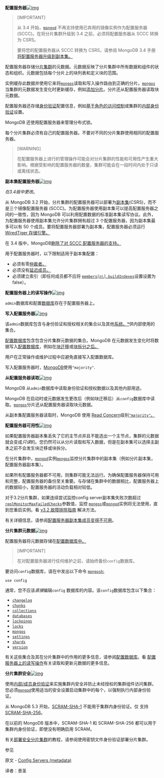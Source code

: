 **配置服务器**[![img](https://www.mongodb.com/docs/manual/assets/link.svg)](https://www.mongodb.com/docs/manual/core/sharded-cluster-config-servers/#config-servers)

>[IMPORTANT]
>
>从 3.4 开始，[`mongod`](https://www.mongodb.com/docs/manual/reference/program/mongod/#mongodb-binary-bin.mongod) 不再支持使用已弃用的镜像实例作为配置服务器 (SCCC)。在将分片集群升级到 3.4 之前，必须将配置服务器从 SCCC 转换为 CSRS。
>
>要将您的配置服务器从 SCCC 转换为 CSRS，请参阅 MongoDB 3.4 手册[将配置服务器升级到副本集。](https://www.mongodb.com/docs/v3.4/tutorial/upgrade-config-servers-to-replica-set/)

配置服务器存储分[片集群](https://www.mongodb.com/docs/manual/reference/glossary/#std-term-sharded-cluster)的元数据。元数据反映了分片集群中所有数据和组件的状态和组织。元数据包括每个分片上的块列表和定义块的范围。

实例缓存此数据并使用它来将[`mongos`](https://www.mongodb.com/docs/manual/reference/program/mongos/#mongodb-binary-bin.mongos)读取和写入操作路由到正确的分片。[`mongos`](https://www.mongodb.com/docs/manual/reference/program/mongos/#mongodb-binary-bin.mongos) 当集群的元数据发生变化时更新缓存，例如[添加分片](https://www.mongodb.com/docs/manual/tutorial/add-shards-to-shard-cluster/#std-label-sharding-procedure-add-shard)。分片还从配置服务器读取块元数据。

配置服务器还存储[身份验证](https://www.mongodb.com/docs/manual/authentication/)配置信息，例如[基于角色的访问控制](https://www.mongodb.com/docs/manual/core/authorization/)或集群的[内部身份验证](https://www.mongodb.com/docs/manual/core/security-internal-authentication/)设置。

MongoDB 还使用配置服务器来管理分布式锁。

每个分片集群必须有自己的配置服务器。不要对不同的分片集群使用相同的配置服务器。

>[WARNING]
>
>在配置服务器上进行的管理操作可能会对分片集群的性能和可用性产生重大影响。根据受影响的配置服务器的数量，集群可能会在一段时间内处于只读或离线状态。

**副本集配置服务器**[![img](https://www.mongodb.com/docs/manual/assets/link.svg)](https://www.mongodb.com/docs/manual/core/sharded-cluster-config-servers/#replica-set-config-servers)

*在3.4版中更改*。

从 MongoDB 3.2 开始，分片集群的配置服务器可以部署为[副本集](https://www.mongodb.com/docs/manual/replication/)(CSRS)，而不是三个镜像配置服务器 (SCCC)。为配置服务器使用副本集可以提高配置服务器之间的一致性，因为 MongoDB 可以利用配置数据的标准副本集读写协议。此外，为配置服务器使用副本集允许分片集群拥有超过 3 个配置服务器，因为副本集最多可以有 50 个成员。要将配置服务器部署为副本集，配置服务器必须运行[WiredTiger 存储引擎。](https://www.mongodb.com/docs/manual/core/wiredtiger/)

在 3.4 版中，MongoDB[删除了对 SCCC 配置服务器的支持。](https://www.mongodb.com/docs/manual/release-notes/3.4-compatibility/#std-label-3.4-compat-remove-sccc)

用于配置服务器时，以下限制适用于副本集配置：

- 必须有零[仲裁者。](https://www.mongodb.com/docs/manual/core/replica-set-arbiter/)
- 必须没有[延迟成员。](https://www.mongodb.com/docs/manual/core/replica-set-delayed-member/)
- 必须建立索引（即任何成员都不应将 [`members[n\].buildIndexes`](https://www.mongodb.com/docs/manual/reference/replica-configuration/#mongodb-rsconf-rsconf.members-n-.buildIndexes)设置设置为 false）。

**配置服务器上的读写操作**[![img](https://www.mongodb.com/docs/manual/assets/link.svg)](https://www.mongodb.com/docs/manual/core/sharded-cluster-config-servers/#read-and-write-operations-on-config-servers)

`admin`数据库和配置[数据库](https://www.mongodb.com/docs/manual/reference/config-database/)存在于配置服务器上。

**写入配置服务器**[![img](https://www.mongodb.com/docs/manual/assets/link.svg)](https://www.mongodb.com/docs/manual/core/sharded-cluster-config-servers/#writes-to-config-servers)

该`admin`数据库包含与身份验证和授权相关的集合以及其他[系统。*](https://www.mongodb.com/docs/manual/reference/system-collections/#std-label-metadata-system-collections)供内部使用的集合。

[配置数据库](https://www.mongodb.com/docs/manual/reference/config-database/)包含包含分片集群元数据的集合。MongoDB 在元数据发生变化时将数据写入[配置数据库](https://www.mongodb.com/docs/manual/reference/config-database/)，例如在[块迁移](https://www.mongodb.com/docs/manual/core/sharding-balancer-administration/)或[块拆分之后。](https://www.mongodb.com/docs/manual/core/sharding-data-partitioning/)

用户在正常操作或维护过程中应避免直接写入配置数据库。

写入配置服务器时，[MongoDB](https://www.mongodb.com/docs/manual/reference/write-concern/#std-label-wc-w)使用`"majority"`.

**从配置服务器读取**[![img](https://www.mongodb.com/docs/manual/assets/link.svg)](https://www.mongodb.com/docs/manual/core/sharded-cluster-config-servers/#reads-from-config-servers)

MongoDB 从`admin`数据库中读取身份验证和授权数据以及其他内部用途。

MongoDB 在启动时或元数据发生更改后（例如块迁移后）从`config`数据库中读取。[`mongos`](https://www.mongodb.com/docs/manual/reference/program/mongos/#mongodb-binary-bin.mongos)分片还从配置服务器读取块元数据。

从副本集配置服务器读取时，MongoDB 使用 [Read Concern](https://www.mongodb.com/docs/manual/reference/read-concern/)级别[`"majority"`。](https://www.mongodb.com/docs/manual/reference/read-concern-majority/#mongodb-readconcern-readconcern.-majority-)

**配置服务器可用性**[![img](https://www.mongodb.com/docs/manual/assets/link.svg)](https://www.mongodb.com/docs/manual/core/sharded-cluster-config-servers/#config-server-availability)

如果配置服务器副本集丢失了它的主节点并且不能选出一个主节点，集群的元数据就会变成*只读*的。您仍然可以从分片读取和写入数据，但是在副本集可以选择主副本之前不会发生块迁移或块拆分。

在分片集群中，[`mongod`](https://www.mongodb.com/docs/manual/reference/program/mongod/#mongodb-binary-bin.mongod)实例[`mongos`](https://www.mongodb.com/docs/manual/reference/program/mongos/#mongodb-binary-bin.mongos)监控分片集群中的副本集（例如分片副本集，配置服务器副本集）。

如果所有配置服务器都不可用，则集群可能无法运行。为确保配置服务器保持可用和完整，配置服务器的备份至关重要。与存储在集群中的数据相比，配置服务器上的数据较小，配置服务器的活动负载相对较低。

对于3.2分片集群，如果连续尝试监控config server副本集失败次数超过 [`replMonitorMaxFailedChecks`](https://www.mongodb.com/docs/manual/reference/parameters/#mongodb-parameter-param.replMonitorMaxFailedChecks)参数值，监控 [`mongos`](https://www.mongodb.com/docs/manual/reference/program/mongos/#mongodb-binary-bin.mongos)或[`mongod`](https://www.mongodb.com/docs/manual/reference/program/mongod/#mongodb-binary-bin.mongod)实例将无法使用，直到您重启实例。看 [v3.2 故障排除指南](https://www.mongodb.com/docs/v3.2/tutorial/troubleshoot-sharded-clusters/#a-config-server-replica-set-member-become-unavailable) 解决方法。

有关详细信息，请参阅[配置服务器副本集成员变得不可用](https://www.mongodb.com/docs/manual/tutorial/troubleshoot-sharded-clusters/#std-label-sharding-config-servers-and-availability)。

**分片集群元数据**[![img](https://www.mongodb.com/docs/manual/assets/link.svg)](https://www.mongodb.com/docs/manual/core/sharded-cluster-config-servers/#sharded-cluster-metadata)

配置服务器将元数据存储在[配置数据库中。](https://www.mongodb.com/docs/manual/reference/config-database/)

>[IMPORTANT]
>
>在对配置服务器进行任何维护之前，请始终备份`config`数据库。

要访问`config`数据库，请在中发出以下命令 [`mongosh`:](https://www.mongodb.com/docs/mongodb-shell/#mongodb-binary-bin.mongosh)

```shell
use config
```

通常，您不应该*直接*编辑`config` 数据库的内容。该`config`数据库包含以下集合：

- [`changelog`](https://www.mongodb.com/docs/manual/reference/config-database/#mongodb-data-config.changelog)
- [`chunks`](https://www.mongodb.com/docs/manual/reference/config-database/#mongodb-data-config.chunks)
- [`collections`](https://www.mongodb.com/docs/manual/reference/config-database/#mongodb-data-config.collections)
- [`databases`](https://www.mongodb.com/docs/manual/reference/config-database/#mongodb-data-config.databases)
- [`lockpings`](https://www.mongodb.com/docs/manual/reference/config-database/#mongodb-data-config.lockpings)
- [`locks`](https://www.mongodb.com/docs/manual/reference/config-database/#mongodb-data-config.locks)
- [`mongos`](https://www.mongodb.com/docs/manual/reference/config-database/#mongodb-data-config.mongos)
- [`settings`](https://www.mongodb.com/docs/manual/reference/config-database/#mongodb-data-config.settings)
- [`shards`](https://www.mongodb.com/docs/manual/reference/config-database/#mongodb-data-config.shards)
- [`version`](https://www.mongodb.com/docs/manual/reference/config-database/#mongodb-data-config.version)

有关这些集合及其在分片集群中的作用的更多信息，请参阅[配置数据库](https://www.mongodb.com/docs/manual/reference/config-database/)。看 [配置服务器上的读写操作](https://www.mongodb.com/docs/manual/core/sharded-cluster-config-servers/#std-label-config-server-read-write-ops)有关读取和更新元数据的更多信息。

**分片集群安全**[![img](https://www.mongodb.com/docs/manual/assets/link.svg)](https://www.mongodb.com/docs/manual/core/sharded-cluster-config-servers/#sharded-cluster-security)

使用[内部/成员身份验证](https://www.mongodb.com/docs/manual/core/security-internal-authentication/)来实施集群内安全并防止未经授权的集群组件访问集群。您必须[`mongod`](https://www.mongodb.com/docs/manual/reference/program/mongod/#mongodb-binary-bin.mongod)使用适当的安全设置启动集群中的每个，以强制执行内部身份验证。

从 MongoDB 5.3 开始，[SCRAM-SHA-1](https://www.mongodb.com/docs/manual/core/security-scram/#std-label-authentication-scram-sha-1) 不能用于集群内身份验证。仅 支持[SCRAM-SHA-256](https://www.mongodb.com/docs/manual/core/security-scram/#std-label-authentication-scram-sha-256)。

在以前的 MongoDB 版本中，SCRAM-SHA-1 和 SCRAM-SHA-256 都可以用于集群内身份验证，即使没有明确启用 SCRAM。

有关[部署安全分片集群](https://www.mongodb.com/docs/manual/tutorial/deploy-sharded-cluster-with-keyfile-access-control/)的教程，请参阅使用密钥文件身份验证部署分片集群。

 参见

原文 - [Config Servers (metadata)]( https://docs.mongodb.com/manual/core/sharded-cluster-config-servers/ )

译者：景圣
